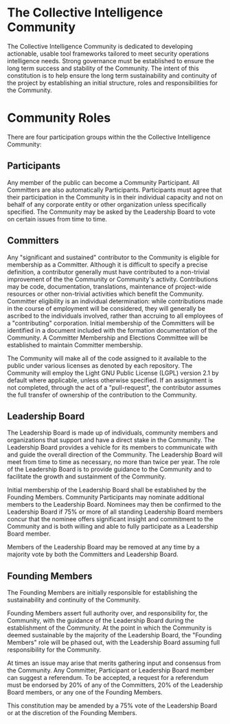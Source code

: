 The Collective Intelligence Community
==

The Collective Intelligence Community is dedicated to developing actionable, usable tool frameworks tailored to meet security operations intelligence needs. Strong governance must be established to ensure the long term success and stability of the Community. The intent of this constitution is to help ensure the long term sustainability and continuity of the project by establishing an initial structure, roles and responsibilities for the Community.

Community Roles
==

There are four participation groups within the the Collective Intelligence Community:

Participants
--

Any member of the public can become a Community Participant. All Committers are also automatically Participants. Participants must agree that their participation in the Community is in their individual capacity and not on behalf of any corporate entity or other organization unless specifically specified. The Community may be asked by the Leadership Board to vote on certain issues from time to time.

Committers
--

Any "significant and sustained" contributor to the Community is eligible for membership as a Committer. Although it is difficult to specify a precise definition, a contributor generally must have contributed to a non-trivial improvement of the the Community or Community's activity. Contributions may be code, documentation, translations, maintenance of project-wide resources or other non-trivial activities which benefit the Community. Committer eligibility is an individual determination: while contributions made in the course of employment will be considered, they will generally be ascribed to the individuals involved, rather than accruing to all employees of a "contributing" corporation. Initial membership of the Committers will be identified in a document included with the formation documentation of the Community. A Committer Membership and Elections Committee will be established to maintain Committer membership.

The Community will make all of the code assigned to it available to the public under various licenses as denoted by each repository. The Community will employ the Light GNU Public License (LGPL) version 2.1 by default where applicable, unless otherwise specified. If an assignment is not completed, through the act of a "pull-request", the contributor assumes the full transfer of ownership of the contribution to the Community.

Leadership Board
--

The Leadership Board is made up of individuals, community members and organizations that support and have a direct stake in the Community. The Leadership Board provides a vehicle for its members to communicate with and guide the overall direction of the Community. The Leadership Board will meet from time to time as necessary, no more than twice per year. The role of the Leadership Board is to provide guidance to the Community and to facilitate the growth and sustainment of the Community.

Initial membership of the Leadership Board shall be established by the Founding Members. Community Participants may nominate additional members to the Leadership Board. Nominees may then be confirmed to the Leadership Board if 75% or more of all standing Leadership Board members concur that the nominee offers significant insight and commitment to the Community and is both willing and able to fully participate as a Leadership Board member. 

Members of the Leadership Board may be removed at any time by a majority vote by both the Committers and Leadership Board.

Founding Members
--

The Founding Members are initially responsible for establishing the sustainability and continuity of the Community.

Founding Members assert full authority over, and responsibility for, the Community, with the guidance of the Leadership Board during the establishment of the Community. At the point in which the Community is deemed sustainable by the majority of the Leadership Board, the "Founding Members" role will be phased out, with the Leadership Board assuming full responsibility for the Community.

At times an issue may arise that merits gathering input and consensus from the Community. Any Committer, Participant or Leadership Board member can suggest a referendum. To be accepted, a request for a referendum must be endorsed by 20% of any of the Committers, 20% of the Leadership Board members, or any one of the Founding Members.

This constitution may be amended by a 75% vote of the Leadership Board or at the discretion of the Founding Members.
